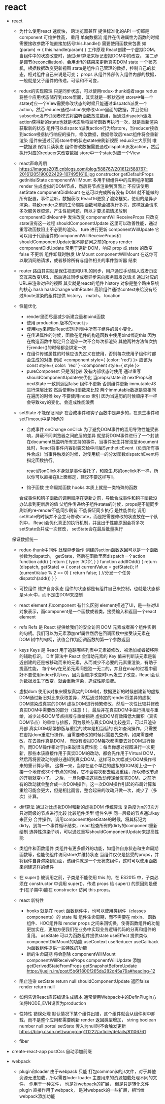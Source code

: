 # react

- react

  - 为什么使用react
    速度快，
    跨浏览器兼容 提供标准化的API
    一切都是component 可维护性高， 重用
    单向数据流
  组件在传递属性为函数的时候需要接收参数不能直接加括号this.handle() 需要使用函数来包裹
  如 (param) => { this.handle(param) }
工作原理
  React创建一个虚拟DOM。当组件中的状态改变时，通过diff算法来标记虚拟DOM中的改变，
  第二步是调节(reconciliation)，会用diff的结果来更新真实DOM
  state
    一个状态机，根据数据改变更新视图
    state是组件自己管理的数据，控制自己的状态，相对组件自己来说是可变；
  props
    从组件外部传入组件内部的数据，一般就是父子组件的传递，可读和不可变，

  - redux的实现原理
      只是同步状态，可以使用redux-thunk或者saga
    redux将整个应用状态储存到store里面，其实就是一颗状态树
    store中每一个state对应一个View需要修改状态的时候只能通过dispatch派发一个action，然后reducer通过action来修改store里面的数据，并且使用subscribe发布订阅者模式将监听函数放进数组，当通过dispatch派发action获得新的state也就是状态后将监听函数再执行一次，就是重新渲染获取新的状态
    组件可以dispatch派发action行为给store，当reducer接收到action根据执行响应的操作，修改数据，数据修改后react组件将会重新渲染
    组件来通过订阅store中的状态state来刷新视图
    redux3三大原则
      唯一数据源
      保持只读状态 组件修改数据需要通过dispatch派发action，然后执行对应的reducer来改变数据
      store中一个state对应一个View

  - react声命周期
    <https://images2015.cnblogs.com/blog/588767/201612/588767-20161205190022429-1074951616.jpg>
    constructor
      getDefaultProps
      getInitialState
    componentWillMount 多用于根组件中的应用程序配置
    render 生成虚拟的DOM节点，然后将节点渲染到页面上 不应该使用setState
    componentDidMount 在这可以完成所有没有 DOM 就不能做的所有配置，事件监听，数据获取
      React16更换了渲染框架，使用的是异步渲染，导致render之前的生命周期函数可能会被执行多次，这样就会请求多次服务器资源，产生性能问题，所以才要求把请求放到componentDidMount中
    发生改变
    componentWillReceiveProps 只改变state没有这一过程
    shouldComponentUpdate 这里可以改善性能，通过重写改函数阻止不必要的渲染。
      ture 进行更新
        componentWillUpdate 它可以用于代替组件的componentWillReceiveProps和shouldComponentUpdate但不能访问之前的props
        render
        componentDidUpdate  常用于更新 DOM，响应 prop 或 state 的改变
      false 不更新
    组件卸载时触发
    UnMount
    componentWillMount  在这你可以取消网络请求，或者移除所有与组件相关的事件监听器
    结束

  - router
    路由其实就是保住视图和URL的同步，用户通过手动输入或者页面交互来改变URL，然后通过同步或者异步来向服务器发送请求
    通过对应的URL来渲染对应的视图
    其实就是react的组件
     history 对象是整个路由系统的核心
     hash hashChange
    withRouter 高阶组件通过context来给没有经过Route渲染的组件提供 history， match， location

  - 性能优化
    - render里面尽量减少新建变量和bind函数
    - 使用 production 版本的react.js
    - 使用key来帮助React识别列表中所有子组件的最小变化。
    - 在传递属性的时候，函数在组件的构造函数中使用bind绑定this
      因为在构造函数中绑定只会渲染一次不会每次都渲染
      其他两种方法每次执行render()的时候都会绑定一次
    - 在组件传递属性的时候应该先定义在使用，否则每次使用子组件时都会生成的对象
      例如
      <component style={ {color: 'red'} }>
      应该为
      const style={
        color: 'red'
      }
      <component style={ style }></component>
    - pureComponent 只是浅比较 没有内部状态时使用
      通过重写shouldComponentUpdate来优化
      当props/state 和 nextProps和nextState 一致则返回false 组件不更新
      否则组件更新
      immutableJS 进行深层比较
      然后使用is()函数来比较 两个immutable数据是否相同
      在遍历的时候 key 不要使用index 索引 因为当遍历的时候顺序不一样会导致key的变化，会造成性能浪费

  - setState 不能保证同步
    在合成事件和钩子函数中是异步的，在原生事件和setTimeout中是同步的
    - 合成事件 onChange onClick
      为了避免DOM事件的滥用导致性能受影响，屏蔽不同浏览器之间底层的差异 就是将DOM事件进行了一个封装
      在document处监听所有支持的事件，当事件发生并冒泡至document处时，React将事件内容封装交给中间层SyntheticEvent（负责所有事件合成）当事件触发的时候，对使用统一的分发函数dispatchEvent将指定函数执行。

      react的onClick本身就是事件委托了，和原生JS的onclick不一样，所以你可以直接在li上面绑定，建议不要这样写li。

    - 钩子函数 生命周期函数 hooks 本质上就是一类特殊的函数

    合成事件和钩子函数的调用顺序在更新之前，导致合成事件和钩子函数没办法拿到更新后的值
    父组件传递给子组件state的时候，props是不能同步刷新的re-render不能同步刷新
    不能保证同步执行 是性能优化
    调用setState的时候并不会立马修改state，而是把需要修改的状态放在一个队列中， React会优化真正的执行机制，并且出于性能原因会将多次setState合并成一次修改，
    setState会在最后批量执行

  保证数据统一

  - redux-thunk中间件
    处理异步操作
    创建的action函数返回可以是一个函数参数为dispatch， getState，然后在函数里面dispatch一个action
    function add() {
        return {
            type: 'ADD',
        }
    }
    function addIfOdd() {
        return (dispatch, getState) => {
            const currentValue = getState();
            if (currentValue % 2 == 0) {
                return false;
            }
            //分发一个任务
            dispatch(add())
        }
    }

  - 可控组件
    维护自身状态
    组件的状态都是有组件自己来控制，也就是状态都是state中，而不是由DOM来控制

  - react element 和component 有什么区别
    element描述了UI，是一些对UI对象表示，而component是一个函数或者类，接受输入和返回一个react element

  - refs
    Refs 是 React 提供给我们的安全访问 DOM 元素或者某个组件实例的句柄。我们可以为元素添加ref属性然后在回调函数中接受该元素在 DOM 树中的句柄，该值会作为回调函数的第一个参数返回

  - keys
    Keys 是 React 用于追踪哪些列表中元素被修改、被添加或者被移除的辅助标识。
    Diff 算法中 React 会借助元素的 Key 值来判断该元素是新近创建的还是被移动而来的元素，从而减少不必要的元素重渲染，有助于提高性能，
    每个key在兄弟元素间是独一无二的，并且在map的过程中最好不要使用index作为key，因为当顺序改变时key发生了改变，React会认为数据发生了改变，就会重新渲染，造成性能浪费。
  
  - 虚拟dom
    使用js对象来模拟真实的DOM树，数据更新的时候创建新的虚拟DOM通过新旧对比来获取差异，然后通过特定的render将差异的虚拟DOM渲染成真实的DOM
    虚拟DOM进行频繁修改，然后一次性比较并修改真实DOM中需要改的部分（注意！），最后并在真实DOM中进行排版与重绘，减少过多DOM节点排版与重绘损耗
    虚拟DOM有效降低大面积（真实DOM节点）的重绘与排版，因为最终与真实DOM比较差异，可以只渲染局部
    真实DOM频繁排版与重绘的效率是相当低的
    例如查询操作，只需要在虚拟dom重进行操作，当需要修改的时候只需要先查询，如果需要修改，在去操作真是DOM，
    而没有虚拟DOM每次都需要去对DOM进行操作，而DOM操作相对于js来说很浪费性能
    ：每当你想对视图进行一次更新，那些本该直接作用于真实DOM的改动，都会先作用于Virtual DOM，然后再将要改动的部分通知到真实DOM。这样可以大幅减少DOM操作带来的重计算步骤。
    这样一来，当你在这个单独的虚拟的DOM树上也一个接一个地修改30个节点的时候，它不会每次都去触发重绘，所以修改节点的开销就变小了。 之后，一旦你要把这些改动传递给真实DOM，之前所有的改动就会整合成一次DOM操作。这一次DOM操作引起的布局计算和重绘可能会更大，但是相比而言，整合起来的改动只做一次，减少了（多次）计算。
  
  - diff算法
      通过对比虚拟DOM和新的虚拟DOM 传统算法 复杂度为n的3次方
    只对同级的节点进行比较
    比较组件类型 组件名字
    同一层级的节点通过key来区分
    合并操作，调用component的setState的时候，将其标记为dirty，到每一个事件循环结束，react检查所有的dirty的component重新绘制
    选择性渲染子树，可以通过重写shouldComponentUpdate来提高性能

  - 类组件和函数组件
    类组件有更多额外的功能，如组件自身状态和生命周期函数等，也能使组件访问store并维持状态
    当组件仅仅是接受的props，并将组件自身渲染到页面，该组件就是一个无状态组件，这时可以使用函数来创建这样的组件
  - 在 super() 被调用之前，子类是不能使用 this 的，在 ES2015 中，子类必须在 constructor 中调用 super()。传递 props 给    super() 的原因则是便于(在子类中)能在 constructor 访问 this.props。
  - react 新特性
    - hooks
    就是在 react 函数组件中，也可以使用类组件（classes components）的 state 和 组件生命周期，而不需要在 mixin、 函数组件、HOC组件和 render props 之间来回切换，使得函数组件的功能更加实在，更加方便我们在业务中实现业务逻辑代码的分离和组件的复用。
    useState 可以为函数组件提供state
    useEffect 提供类似componentDidMount的功能
    useContext useReducer useCallback
    为函数组件提供一些特殊的功能
    - 新的生命周期
      将会删除 componentWillMount componentWillReceiveProps componentWillUpdate
      添加getDerivedStateFromProps getSnapshotBeforeUpdate
      https://juejin.im/post/5b6f1800f265da282d45a79a#heading-12

  - 阻止渲染
    setState return null
    shouldComponentUpdate 返回false
    render return null
  
  - 如何告诉React应该编译生成版本
    通常使用Webpack中的DefinPlugin方法将NODE_EVN设置为production
  - 性特性
    错误处理 默认情况下某个组件出错，这个组件就会从组件树中卸载，而不是整个应用都需要刷新
    render 返回类型增加， string boolean number null portal
    setState 传入为null时不会触发更新
    https://blog.csdn.net/wangrong111222/article/details/81106761
  - fiber
  
- create-react-app
  postCss 自动添加前缀
- webpack
  - plugin和loader
    由于webpack 只能 打包commonjs的js文件，对于其他资源无法加载，所以需要loder
    loader 主要用来的资源加载处理不同的文件， 作用于一种文件， 也是对webpack的扩展， 但是只是转化文件
    plugin 直接作用于webpack， 是对webpack的一些扩展，相当给webpack添加功能